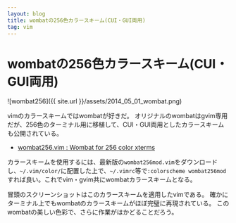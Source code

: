 ```yaml
---
layout: blog
title: wombatの256色カラースキーム(CUI・GUI両用)
tag: vim
---
```


# wombatの256色カラースキーム(CUI・GUI両用)

![wombat256]({{ site.url }}/assets/2014_05_01_wombat.png)

vimのカラースキームではwombatが好きだ。
オリジナルのwombatはgvim専用だが、256色のターミナル用に移植して、CUI・GUI両用としたカラースキームも公開されている。

- [wombat256.vim : Wombat for 256 color xterms ](http://www.vim.org/scripts/script.php?script_id=2465)

カラースキームを使用するには、最新版の`wombat256mod.vim`をダウンロードし、`~/.vim/color/`に配置した上で、`~/.vimrc`等で`:colorscheme wombat256mod`すれば良い。これでvim・gvim共にwombatカラースキームとなる。

冒頭のスクリーンショットはこのカラースキームを適用したvimである。
確かにターミナル上でもwombatのカラースキームがほぼ完璧に再現されている。
このwombatの美しい色彩で、さらに作業がはかどることだろう。
